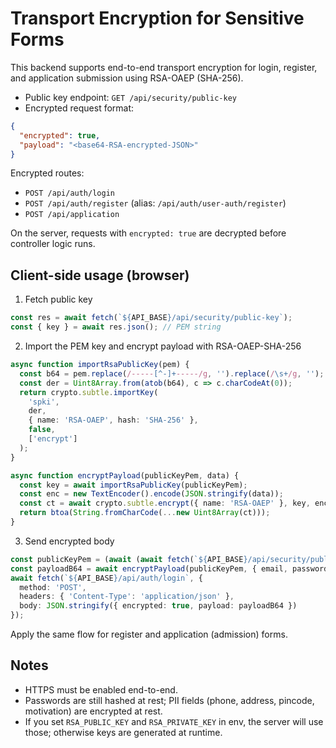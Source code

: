 # Transport Encryption for Sensitive Forms

This backend supports end-to-end transport encryption for login, register, and application submission using RSA-OAEP (SHA-256).

- Public key endpoint: `GET /api/security/public-key`
- Encrypted request format:
```json
{
  "encrypted": true,
  "payload": "<base64-RSA-encrypted-JSON>"
}
```

Encrypted routes:
- `POST /api/auth/login`
- `POST /api/auth/register` (alias: `/api/auth/user-auth/register`)
- `POST /api/application`

On the server, requests with `encrypted: true` are decrypted before controller logic runs.

## Client-side usage (browser)

1) Fetch public key
```ts
const res = await fetch(`${API_BASE}/api/security/public-key`);
const { key } = await res.json(); // PEM string
```

2) Import the PEM key and encrypt payload with RSA-OAEP-SHA-256
```ts
async function importRsaPublicKey(pem) {
  const b64 = pem.replace(/-----[^-]+-----/g, '').replace(/\s+/g, '');
  const der = Uint8Array.from(atob(b64), c => c.charCodeAt(0));
  return crypto.subtle.importKey(
    'spki',
    der,
    { name: 'RSA-OAEP', hash: 'SHA-256' },
    false,
    ['encrypt']
  );
}

async function encryptPayload(publicKeyPem, data) {
  const key = await importRsaPublicKey(publicKeyPem);
  const enc = new TextEncoder().encode(JSON.stringify(data));
  const ct = await crypto.subtle.encrypt({ name: 'RSA-OAEP' }, key, enc);
  return btoa(String.fromCharCode(...new Uint8Array(ct)));
}
```

3) Send encrypted body
```ts
const publicKeyPem = (await (await fetch(`${API_BASE}/api/security/public-key`)).json()).key;
const payloadB64 = await encryptPayload(publicKeyPem, { email, password });
await fetch(`${API_BASE}/api/auth/login`, {
  method: 'POST',
  headers: { 'Content-Type': 'application/json' },
  body: JSON.stringify({ encrypted: true, payload: payloadB64 })
});
```

Apply the same flow for register and application (admission) forms.

## Notes
- HTTPS must be enabled end-to-end.
- Passwords are still hashed at rest; PII fields (phone, address, pincode, motivation) are encrypted at rest.
- If you set `RSA_PUBLIC_KEY` and `RSA_PRIVATE_KEY` in env, the server will use those; otherwise keys are generated at runtime.